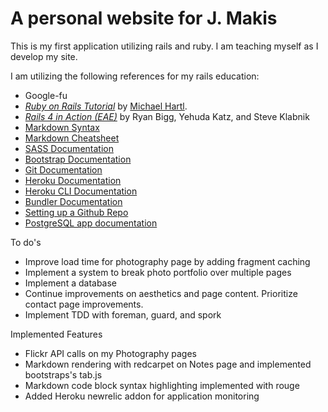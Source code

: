 # A personal website for J. Makis

This is my first application utilizing rails and ruby. I am teaching myself as I develop my site.

I am utilizing the following references for my rails education:

+ Google-fu
+ [*Ruby on Rails Tutorial*](http://railstutorial.org/) by [Michael Hartl](http://michaelhartl.com/).
+ [*Rails 4 in Action (EAE)*](http://www.manning.com/bigg2/) by Ryan Bigg, Yehuda Katz, and Steve Klabnik
+ [Markdown Syntax](http://daringfireball.net/projects/markdown/syntax#list)
+ [Markdown Cheatsheet](https://github.com/adam-p/markdown-here/wiki/Markdown-Cheatsheet)
+ [SASS Documentation](http://sass-lang.com/)
+ [Bootstrap Documentation](http://getbootstrap.com/components/)
+ [Git Documentation](http://gitref.org/)
+ [Heroku Documentation](https://devcenter.heroku.com/)
+ [Heroku CLI Documentation](https://devcenter.heroku.com/articles/heroku-command)
+ [Bundler Documentation](http://bundler.io/v1.5/rationale.html)
+ [Setting up a Github Repo](https://help.github.com/articles/create-a-repo)
+ [PostgreSQL app documentation](http://postgresapp.com/documentation/)

To do's

+ Improve load time for photography page by adding fragment caching
+ Implement a system to break photo portfolio over multiple pages
+ Implement a database
+ Continue improvements on aesthetics and page content. Prioritize contact page improvements.
+ Implement TDD with foreman, guard, and spork

Implemented Features

+ Flickr API calls on my Photography pages
+ Markdown rendering with redcarpet on Notes page and implemented bootstraps's tab.js
+ Markdown code block syntax highlighting implemented with rouge
+ Added Heroku newrelic addon for application monitoring 